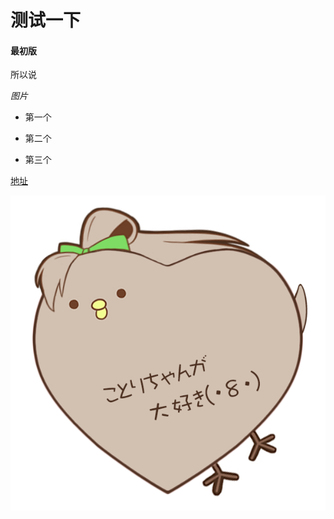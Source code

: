 # 测试一下

#### 最初版

所以说

*图片*

* 第一个
* 第二个


* 第三个

[地址](http://www.windfire.space)

![3](images/0000.png)

